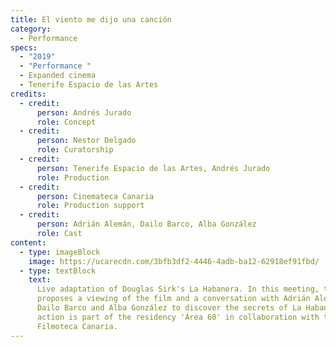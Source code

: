```yaml
---
title: El viento me dijo una canción
category:
  - Performance
specs:
  - "2019"
  - "Performance "
  - Expanded cinema
  - Tenerife Espacio de las Artes
credits:
  - credit:
      person: Andrés Jurado
      role: Concept
  - credit:
      person: Nestor Delgado
      role: Curatorship
  - credit:
      person: Tenerife Espacio de las Artes, Andrés Jurado
      role: Production
  - credit:
      person: Cinemateca Canaria
      role: Production support
  - credit:
      person: Adrián Alemán, Dailo Barco, Alba González
      role: Cast
content:
  - type: imageBlock
    image: https://ucarecdn.com/3bfb3df2-4446-4adb-ba12-62918ef91fbd/
  - type: textBlock
    text:
      Live adaptation of Douglas Sirk's La Habanera. In this meeting, the artist
      proposes a viewing of the film and a conversation with Adrián Alemán,
      Dailo Barco and Alba González to discover the secrets of La Habanera. This
      action is part of the residency 'Área 60' in collaboration with the
      Filmoteca Canaria.
---
```

